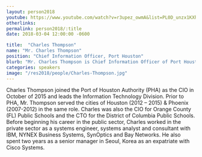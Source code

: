 ```yaml
---
layout: person2018
youtube: https://www.youtube.com/watch?v=r3upez_owmA&list=PL0D_unzx1KXhvrIzPl1j0mrihgq44nGOh&index=9&t=14s
otherlinks: 
permalink: person2018/:title
date: 2018-03-04 12:00:00 -0600

title:  "Charles Thompson"
name: "Mr. Charles Thompson"
position: "Chief Information Officer, Port Houston"
blurb: "Mr. Charles Thompson is Chief Information Officer of Port Houston."
categories: speakers
image: "/res2018/people/Charles-Thompson.jpg"
---
```


Charles Thompson joined the Port of Houston Authority (PHA) as the CIO in October of 2015 and leads the Information Technology Division. Prior to PHA, Mr. Thompson served the cities of Houston (2012 – 2015) & Phoenix (2007-2012) in the same role. Charles was also the CIO for Orange County (FL) Public Schools and the CTO for the District of Columbia Public Schools. Before beginning his career in the public sector, Charles worked in the private sector as a systems engineer, systems analyst and consultant with IBM, NYNEX Business Systems, SynOptics and Bay Networks. He also spent two years as a senior manager in Seoul, Korea as an expatriate with Cisco Systems.
